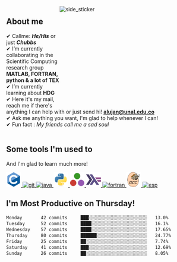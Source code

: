 <!--
**xChubbs/xChubbs** is a ✨ _special_ ✨ repository because its `README.md` (this file) appears on your GitHub profile.

Here are some ideas to get you started:

- 🔭 I’m currently working on ...
- 🌱 I’m currently learning ...
- 👯 I’m looking to collaborate on ...
- 🤔 I’m looking for help with ...
- 💬 Ask me about ...
- 📫 How to reach me: ...
- 😄 Pronouns: ...
- ⚡ Fun fact: ...
-->

<img align="right" width=360px height=260px alt="side_sticker" src="https://www.cs.umd.edu/~tomg/img/landscapes/noshort.png" />

## About me

✔ Callme: ***He/His*** or just ***Chubbs***  <br>
✔ I’m currently collaborating in the Scientific Computing research group **MATLAB, FORTRAN, python & a lot of TEX**<br>
✔ I’m currently learning about **HDG**<br>
✔ Here it's my mail, reach me if there's anything I can help with or just send hi! **alujan@unal.edu.co**<br>
✔ Ask me anything you want, I'm glad to help whenever I can!<br>
✔ Fun fact : *My friends call me a sad soul* <br><br>

## Some tools I'm used to
And I'm glad to learn much more!
<p align="left">
    <a href="https://www.cprogramming.com/" target="_blank" title ="C"> <img
            src="https://raw.githubusercontent.com/devicons/devicon/master/icons/c/c-original.svg" alt="c" width="40"
            height="40" /> </a>
    <a href="https://git-scm.com/" target="_blank" title ="git"> <img
            src="https://www.vectorlogo.zone/logos/git-scm/git-scm-icon.svg" alt="git" width="40" height="40" /> </a>
    <a href="https://www.java.com/en/" target="_blank" title ="java"> <img
            src="https://www.oracle.com/a/ocom/img/obic-java-cup.svg"
            alt="java" width="40" height="40" /> </a>
    <a href="https://www.python.org" target="_blank" title ="Python"> <img
            src="https://raw.githubusercontent.com/devicons/devicon/master/icons/python/python-original.svg"
            alt="python" width="40" height="40" /> </a>
   <a href="https://julialang.org" target="_blank" title ="Julia"> <img
            src="https://github.com/devicons/devicon/blob/master/icons/julia/julia-original.svg"
            alt="julia" width="40" height="40" /> </a>
   <a href="https://www.haskell.org" target="_blank" title ="Haskell"> <img
            src="https://github.com/devicons/devicon/blob/master/icons/haskell/haskell-original.svg"
            alt="haskell" width="40" height="40" /> </a>
    <a href="https://fortran-lang.org" target="_blank" title ="FORTRAN"> <img
            src="https://upload.wikimedia.org/wikipedia/commons/b/b8/Fortran_logo.svg"
            alt="fortran" width="40" height="40" /> </a>
    <a href="https://gcc.gnu.org" target="_blank" title ="GCC"> <img
            src="https://github.com/devicons/devicon/blob/master/icons/gcc/gcc-original.svg"
            alt="GCC" width="40" height="40" /> </a>
    <a href="https://www.espressif.com" target="_blank" title ="ESP32"> <img
            src="https://seeklogo.com/images/E/espressif-systems-logo-1350B9E771-seeklogo.com.png"
            alt="esp" width="40" height="40" /> </a>
            
</p> 

## I'm Most Productive on Thursday!

```text
Monday       42 commits     ███░░░░░░░░░░░░░░░░░░░░░░   13.0% 
Tuesday      52 commits     ████░░░░░░░░░░░░░░░░░░░░░   16.1% 
Wednesday    57 commits     ████░░░░░░░░░░░░░░░░░░░░░   17.65% 
Thursday     80 commits     ██████░░░░░░░░░░░░░░░░░░░   24.77% 
Friday       25 commits     ██░░░░░░░░░░░░░░░░░░░░░░░   7.74% 
Saturday     41 commits     ███░░░░░░░░░░░░░░░░░░░░░░   12.69% 
Sunday       26 commits     ██░░░░░░░░░░░░░░░░░░░░░░░   8.05%
```
